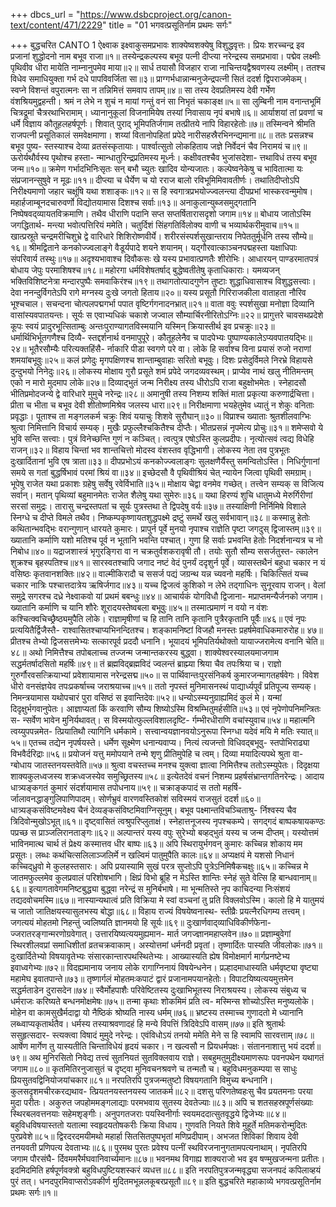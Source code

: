 +++
dbcs_url = "https://www.dsbcproject.org/canon-text/content/471/2229"
title = "01 भगवत्प्रसूतिर्नाम प्रथमः सर्गः"

+++
बुद्धचरित
CANTO 1
ऐक्ष्वाक इक्ष्वाकुसमप्रभावः 
शाक्येष्वशक्येषु विशुद्धवृत्तः। 
प्रियः शरच्चन्द्र इव प्रजानां 
शुद्धोदनो नाम बभूव राजा॥१॥
तस्येन्द्रकल्पस्य बभूव पत्नी 
दीप्त्या नरेन्द्रस्य समप्रभावा। 
पद्मेव लक्ष्मीः पृथिवीव धीरा 
मायेति नाम्नानुपमेव माया॥२॥
सार्ध तयासौ विजहार राजा 
नाचिन्तयद्वैश्रवणस्य लक्ष्मीम्। 
ततश्च विधेव समाधियुक्ता 
गर्भ दधे पापविवर्जिता सा॥३॥
प्राग्गर्भधान्नान्मनुजेन्द्रपत्नी
सितं ददर्श द्विपराजमेकम्। 
स्वप्ने विशन्तं वपुरात्मनः सा 
न तन्निमित्तं समवाप तापम्॥४॥
सा तस्य देवप्रतिमस्य देवी 
गर्भेण वंशश्रियमुद्वहन्ती। 
श्रमं न लेभे न शुचं न मायां 
गन्तुं वनं सा निभृतं चकाङ्क्ष॥५॥
सा लुम्बिनी नाम वनान्तभूमिं 
चित्रद्रूमां चैत्ररथाभिरामाम्। 
ध्यानानुकूलां विजनामियेष 
तस्यां निवासाय नृपं बभाषे॥६॥
आर्याशयां तां प्रवणां च धर्मे 
विज्ञाय कौतूहलहर्षपूर्णः। 
शिवात् पुराद् भूमिपतिर्जगाम
तत्प्रीतये नापि विहारहेतोः॥७॥
तस्मिन्वने श्रीमति राजपत्नी 
प्रसूतिकालं समवेक्षमाणा। 
शय्यां वितानोपहितां प्रपेदे 
नारीसहस्रैरभिनन्द्यमाना॥८॥
ततः प्रसन्नश्च बभूव पुष्य-
स्तस्याश्च देव्या व्रतसंस्कृतायाः। 
पार्श्वात्सुतो लोकहिताय जज्ञे 
निर्वेदनं चैव निरामयं च॥९॥
ऊरोर्यथौर्वस्य पृथोश्च हस्ता-
न्मान्धातुरिन्द्रप्रतिमस्य मूर्ध्नः। 
कक्षीवतश्चैव भुजांसदेशा-
त्तथाविधं तस्य बभूव जन्म॥१०॥
क्रमेण गर्भादभिनिःसृतः सन् 
बभौ च्युतः खादिव योन्यजातः। 
कल्पेष्वनेकेषु च भावितात्मा
यः संप्रजानन्सुषुवे न मूढः॥११॥
दीप्त्या च धैर्येण च यो रराज 
बालो रविभूमिमिवावतीर्णः। 
तथातिदीप्तोऽपि निरीक्ष्यमाणो 
जहार चक्षूंषि यथा शशाङ्कः॥१२॥
स हि स्वगात्रप्रभयोज्ज्वलन्त्या 
दीपप्रभां भास्करवन्मुमोष। 
महार्हजाम्बूनदचारुवर्णो 
विद्योतयामास दिशश्च सर्वाः॥१३॥
अनाकुलान्युब्जसमुद्गतानि 
निष्पेषवद्‍व्यायतविक्रमाणि। 
तथैव धीराणि पदानि सप्त 
सप्तर्षितारासदृशो जगाम॥१४॥
बोधाय जातोऽस्मि जगद्धितार्थ-
मन्त्या भवोत्पत्तिरियं ममेति। 
चतुर्दिशं सिंहगतिर्विलोक्य 
वाणी च भव्यार्थकरीमुवाच॥१५॥
खात्प्रस्रूते चन्द्रमरीचिशुभ्रे 
द्वे वारिधारे शिशिरोष्णवीर्ये। 
शरीरसंस्पर्शसुखान्तराय 
निपेततुर्मूर्धनि तस्य सौम्ये॥१६॥
श्रीमद्विताने कनकोज्ज्वलाङ्गे 
वैडूर्यपादे शयने शयानम्। 
यद्गौरवात्काञ्चनपद्महस्ता 
यक्षाधिपाः संपरिवार्य तस्थुः॥१७॥
अदृश्यभावाश्च दिवौकसः खे 
यस्य प्रभावात्प्रणतैः शीरोभिः।
आधारयन् पाण्डरमातपत्रं 
बोधाय जेपुः परमाशिषश्च॥१८॥
महोरगा धर्मविशेषतर्षाद्
बुद्धेष्वतीतेषु कृताधिकाराः। 
यमव्यजन् भक्तिविशिष्टनेत्रा
मन्दारपुष्पैः समवाकिरंश्च॥१९॥
तथागतोत्पादगुणेन तुष्टाः 
शुद्धाधिवासाश्च विशुद्धसत्त्वाः। 
देवा ननन्दुर्विगतेऽपि रागे 
मग्नस्य दुःखे जगतो हिताय॥२०॥
यस्य प्रसूतौ गिरिराजकीला 
वाताहता नौरिव भूश्चचाल। 
सचन्दना चोत्पलपद्मगर्भा 
पपात वृष्टिर्गगनादनभ्रात्॥२१॥
वाता ववुः स्पर्शसुखा मनोज्ञा 
दिव्यानि वासांस्यवपातयन्तः। 
सूर्यः स एवाभ्यधिकं चकाशे 
जज्वाल सौम्यार्चिरनीरितोऽग्निः॥२२॥
प्रागुत्तरे चावसथप्रदेशे 
कूपः स्वयं प्रादुरभूत्सिताम्बुः 
अन्तःपुराण्यागतविस्मयानि 
यस्मिन् क्रियास्तीर्थ इव प्रचक्रुः॥२३॥
धर्मार्थिभिर्भूतगणैश्च दिव्यै-
स्तद्दर्शनार्थ वनमापुपूरे। 
कौतूहलेनैव च पादपेभ्यः 
पुष्पाण्यकालेऽप्यवपातयद्भिः॥२४॥
भूतैरसौम्यैः परित्यक्तहिंसै-
र्नाकारि पीडा स्वगणे परे वा। 
लोके हि सर्वाश्च विना प्रयासं 
रुजो नराणां शमयांबभूवुः॥२५॥
कलं प्रणेदुः मृगपक्षिणश्च 
शान्ताम्बुवाहाः सरितो बभूवुः। 
दिशः प्रसेदुर्विमले निरभ्रे
विहायसे दुन्दुभयो निनेदुः॥२६॥
लोकस्य मोक्षाय गुरौ प्रसूते 
शमं प्रपेदे जगदव्यवस्थम्। 
प्राप्येव नाथं खलु नीतिमन्तम्
एको न मारो मुदमाप लोके॥२७॥
दिव्याद्‍भुतं जन्म निरीक्ष्य तस्य 
धीरोऽपि राजा बहुक्षोभमेतः। 
स्नेहादसौ भीतिप्रमोदजन्ये 
द्वे वारिधारे मुमुचे नरेन्द्रः॥२८॥
अमानुषी तस्य निशम्य शक्तिं 
माता प्रकृत्या करुणार्द्रचित्ता। 
प्रीता च भीता च बभूव देवी 
शीतोष्णमिश्रेव जलस्य धारा॥२९॥
निरीक्षमाणा भयहेतुमेव 
ध्यातुं न शेकुः वनिताः प्रवृद्धाः। 
पूताश्च ता मङ्गलकर्म चक्रुः 
शिवं ययाचुः शिशवे सुरौघान्॥३०॥
विप्राश्च ख्याताः श्रुतशीलवाग्भिः 
श्रुत्वा निमित्तानि विचार्य सम्यक्। 
मुखैः प्रफुल्लैश्चकितैश्च दीप्तैः। 
भीतप्रसन्नं नृपमेत्य प्रोचुः॥३१॥
शमेप्सवो ये भुवि सन्ति सत्त्वाः। 
पुत्रं विनेच्छन्ति गुणं न कञ्चित्। 
त्वत्पुत्र एषोऽस्ति कुलप्रदीपः। 
नृत्योत्सवं त्वद्य विधेहि राजन्॥३२॥
विहाय चिन्तां भव शान्तचित्तो 
मोदस्व वंशस्तव वृद्धिभागी। 
लोकस्य नेता तव पुत्रभूतः 
दुःखार्दितानां भुवि एष त्राता॥३३॥
दीपप्रभोऽयं कनकोज्ज्वलाङ्गः 
सुलक्षणैर्यैस्तु समन्वितोऽस्ति। 
निधिर्गुणानां समये स गतां 
बुद्धर्षिभावं परमां श्रियं वा॥३४॥
इच्छेदसौ वै पृथिवीश्रियं चेत्
न्यायेन जित्वा पृथिवी समग्राम्। 
भूपेषु राजेत यथा प्रकाशः 
ग्रहेषु सर्वेषु रवेर्विभाति॥३५॥
मोक्षाय चेद्वा वनमेव गच्छेत्। 
तत्त्वेन सम्यक् स विजित्य सर्वान्। 
मतान् पृथिव्यां बहुमानमेतः 
राजेत शैलेषु यथा सुमेरुः॥३६॥
यथा हिरण्यं शुचि धातुमध्ये 
मेरुर्गिरीणां सरसां समुद्रः। 
तारासु चन्द्रस्तपतां च सूर्यः 
पुत्रस्तथा ते द्विपदेषु वर्यः॥३७॥
तस्याक्षिणी निर्निमिषे विशाले 
स्निग्धे च दीप्ते विमले तथैव। 
निष्कम्पकृष्णायतशुद्धपक्ष्मे
द्रष्टुं समर्थे खलु सर्वभावान्॥३८॥
कस्मान्नु हेतोः कथितान्भवद्भिः 
वरान्गुणान् धारयते कुमारः। 
प्रापुर्न पूर्वे मुनयो नृपाश्च 
राज्ञेति पृष्टा जगदुस् द्विजास्तम्॥३९॥
ख्यातानि कर्माणि यशो मतिश्च 
पूर्व न भूतानि भवन्ति पश्चात्। 
गुणा हि सर्वाः प्रभवन्ति हेतोः 
निदर्शनान्यत्र च नो निबोध॥४०॥
यद्राजशास्त्रं भृगुरङ्गिरा वा 
न चक्रतुर्वशकरावृषी तौ। 
तयोः सुतौ सौम्य ससर्जतुस्त-
त्कालेन शुक्रश्च बृहस्पतिश्च॥४१॥
सारस्वतश्चापि जगाद नष्टं 
वेदं पुनर्यं ददृशुर्न पूर्वे। 
व्यासस्तथैनं बहुधा चकार 
न यं वसिष्ठः कृतवानशक्तिः॥४२॥
वाल्मीकिरादौ च ससर्ज पद्यं 
जग्रन्थ यन्न च्यवनो महर्षिः। 
चिकित्सितं यच्च चकार नात्रिः 
पश्चात्तदात्रेय ऋषिर्जगाद॥४३॥
यच्च द्विजत्वं कुशिको न लेभे 
तद्गाधिनः सुनूरवाप राजन्।
वेलां समुद्रे सगरश्च दध्रे 
नेक्ष्वाकवो यां प्रथमं बबन्धुः॥४४॥
आचार्यकं योगविधौ द्विजाना-
मप्राप्तमन्यैर्जनको जगाम। 
ख्यातानि कर्माणि च यानि शौरेः 
शूरादयस्तेष्वबला बभूवुः॥४५॥
तस्मात्प्रमाणं न वयो न वंशः 
कश्चित्क्वचिच्छ्रैष्ठ्यमुपैति लोके। 
राज्ञामृषीणां च हि तानि तानि 
कृतानि पुत्रैरकृतानि पूर्वैः॥४६॥
एवं नृपः प्रत्ययितैर्द्विजैस्तै-
राश्वासितश्चाप्यभिनन्दितश्च। 
शङ्कामनिष्टां विजहौ मनस्तः 
प्रहर्षमेवाधिकमारुरोह॥ ४७॥
प्रीतश्च तेभ्यो द्विजसत्तमेभ्यः 
सत्कारपूर्व प्रददौ धनानि। 
भूयादयं भूमिपतिर्यथोक्तो 
यायाज्जरामेत्य वनानि चेति॥४८॥
अथो निमित्तैश्च तपोबलाच्च 
तज्जन्म जन्मान्तकरस्य बुद्ध्वा। 
शाक्येश्वरस्यालयमाजगाम 
सद्धर्मतर्षादसितो महर्षिः॥४९॥
तं ब्रह्मविद्‍ब्रह्मविदं ज्वलन्तं 
ब्राह्म्या श्रिया चैव तपःश्रिया च। 
राज्ञो गुरुर्गौरवसत्क्रियाभ्यां 
प्रवेशायामास नरेन्द्रसद्म॥५०॥
स पार्थिवान्तःपुरसंनिकर्ष 
कुमारजन्मागतहर्षवेगः। 
विवेश धीरो वनसंज्ञयेव 
तपःप्रकर्षाच्च जराश्रयाच्च॥५१॥
ततो नृपस्तं मुनिमासनस्थं 
पाद्यार्ध्यपूर्वं प्रतिपूज्य सम्यक्। 
निमन्त्रयामास यथोपचारं 
पुरा वसिष्ठं स इवान्तिदेवः॥५२॥
धन्योऽस्म्यनुग्राह्यमिदं कुलं मे। 
यन्मां दिदृक्षुर्भगवानुपेतः।
आज्ञाप्यतां किं करवाणि सौम्य 
शिष्योऽस्मि विश्रम्भितुमर्हसीति॥५३॥
एवं नृपेणोपनिमन्त्रितः स-
न्सर्वेण भावेन मुनिर्यथावत्। 
स विस्मयोत्फुल्लविशालदृष्टि-
र्गम्भीरधीराणि वचांस्युवाच॥५४॥
महात्मनि त्वय्युपपन्नमेत-
त्प्रियातिथौ त्यागिनि धर्मकामे। 
सत्त्वान्वयज्ञानवयोऽनुरूपा 
स्निग्धा यदेवं मयि मे मतिः स्यात्॥५५॥
एतच्च तद्येन नृपर्षयस्ते। 
धर्मेण सूक्ष्मेण धनान्यवाप्य। 
नित्यं त्यजन्तो विधिवद्‍बभूवु-
स्तपोभिराढ्या विभवैर्दरिद्राः॥५६॥
प्रयोजनं यत्तु ममोपयाने 
तन्मे शृणु प्रीतिमुपेहि च त्वम्। 
दिव्या मयादित्यपथे श्रुता वा-
ग्बोधाय जातस्तनयस्तवेति॥५७॥
श्रुत्वा वचस्तच्च मनश्च युक्त्वा 
ज्ञात्वा निमित्तैश्च ततोऽस्म्युपेतः। 
दिदृक्षया शाक्यकुलध्वजस्य
शक्रध्वजस्येव समुच्छ्रितस्य॥५८॥
इत्येतदेवं वचनं निशम्य 
प्रहर्षसंभ्रान्तगतिनरेन्द्रः।
आदाय धात्र्यङ्कगतं कुमारं 
संदर्शयामास तपोधनाय॥५९॥
चक्राङ्कपादं स ततो महर्षि-
र्जालावनद्धाङ्गुलिपाणिपादम्। 
सोर्णभ्रुवं वारणवस्तिकोशं 
सविस्मयं राजसुतं ददर्श॥६०॥
धात्र्यङ्कसंविष्टमवेक्ष्य चैनं 
देव्यङ्कसंविष्टमिवाग्निसूनुम्। 
बभूव पक्ष्मान्तविचञ्चिताश्रु-
र्निश्वस्य चैव त्रिदिवोन्मुखोऽभूत्॥६१॥
दृष्ट्वासितं त्वश्रुपरिप्लुताक्षं। 
स्नेहात्तनूजस्य नृपश्चकम्पे। 
सगद्गदं बाष्पकषायकण्ठः 
पप्रच्छ स प्राञ्जलिरानताङ्गः॥६२॥
अल्पान्तरं यस्य वपुः सुरेभ्यो 
बव्हद्‍भुतं यस्य च जन्म दीप्तम्। 
यस्योत्तमं भाविनमात्थ चार्थ
तं प्रेक्ष्य कस्मात्तव धीर बाष्पः॥६३॥
अपि स्थिरायुर्भगवन् कुमारः 
कच्चिन्न शोकाय मम प्रसूतः। 
लब्धः कथंचित्सलिलाञ्जलिर्मे 
न खल्विमं पातुमुपैति कालः॥६४॥
अप्यक्षयं मे यशसो निधानं 
कच्चिद्‍ध्रुवो मे कुलहस्तसारः। 
अपि प्रयास्यामि सुखं परत्र 
सुप्तोऽपि पुत्रेऽनिमिषैकचक्षुः॥६५॥
कच्चिन्न मे जातमफुल्लमेव 
कुलप्रवालं परिशोषभागि। 
क्षिप्रं विभो ब्रूहि न मेऽस्ति शान्तिः 
स्नेहं सुते वेत्सि हि बान्धवानाम्॥६६॥
इत्यागतावेगमनिष्टबुद्ध्या
बुद्ध्वा नरेन्द्रं स मुनिर्बभाषे। 
मा भून्मतिस्ते नृप काचिदन्या
निःसंशयं तद्यदवोचमस्मि॥६७॥
नास्यान्यथात्वं प्रति विक्रिया मे 
स्वां वञ्चनां तु प्रति विक्लवोऽस्मि। 
कालो हि मे यातुमयं च जातो 
जातिक्षयस्यासुलभस्य बोद्धा॥६८॥
विहाय राज्यं विषयेष्वनास्थ-
स्तीव्रैः प्रयत्नैरधिगम्य तत्त्वम्। 
जगत्ययं मोहतमो निहन्तुं 
ज्वलिष्यति ज्ञानमयो हि सूर्यः॥६९॥
दुःखार्णवाद्‍व्याधिविकीर्णफेना-
ज्जरातरङ्गान्मरणोग्रवेगात्। 
उत्तारयिष्यत्ययमुह्यमान-
मार्त जगज्ज्ञानमहाप्लवेन॥७०॥
प्रज्ञाम्बुवेगां स्थिरशीलवप्रां 
समाधिशीतां व्रतचक्रवाकाम्। 
अस्योत्तमां धर्मनदी प्रवृतां। 
तृष्णार्दितः पास्यति जीवलोकः॥७१॥
दुःखार्दितेभ्यो विषयावृतेभ्यः 
संसारकान्तारपथस्थितेभ्यः। 
आख्यास्यति ह्येष विमोक्षमार्ग
मार्गप्रनष्टेभ्य इवाध्वगेभ्यः॥७२॥
विदह्यमानाय जनाय लोके 
रागाग्निनायं विषयेन्धनेन। 
प्रल्हादमाधास्यति धर्मवृष्ट्या 
वृष्ट्या महामेघ इवातपान्ते॥७३॥
तृष्णार्गलं मोहतमःकपाटं 
द्वारं प्रजानामपयानहेतोः। 
विपाटयिष्यत्ययमुत्तमेन
सद्धर्मताडेन दुरासदेन॥७४॥
स्वैर्मोहपाशैः परिवेष्टितस्य 
दुःखाभिभूतस्य निराश्रयस्य। 
लोकस्य संबुध्य च धर्मराजः
करिष्यते बन्धनमोक्षमेषः॥७५॥
तन्मा कृथाः शोकमिमं प्रति त्व-
मस्मिन्स शोच्योऽस्ति मनुष्यलोके। 
मोहेन वा कामसुखैर्मदाद्वा 
यो नैष्ठिकं श्रोष्यति नास्य धर्मम्॥७६॥
भ्रष्टस्य तस्माच्च गुणादतो मे 
ध्यानानि लब्ध्वाप्यकृतार्थतैव। 
धर्मस्य तस्याश्रवणादहं हि 
मन्ये विपत्तिं त्रिदिवेऽपि वासम्॥७७॥
इति श्रुतार्थः ससुहृत्सदार-
स्त्यक्त्‍वा विषादं मुमुदे नरेन्द्रः। 
एवंविधोऽयं तनयो ममेति 
मेने स हि स्वामपि सारवत्ताम्॥७८॥
आर्षेण मार्गेण तु यास्यतीति
चिन्ताविधेयं हृदयं चकार। 
न खल्वसौ न प्रियधर्मपक्षः। 
संताननाशात्तु भयं ददर्श॥७९॥
अथ मुनिरसितो निवेद्य तत्त्वं 
सुतनियतं सुतविक्लवाय राज्ञे। 
सबहुमतुमुदीक्ष्यमाणरूपः 
पवनपथेन यथागतं जगाम॥८०॥
कृतमितिरनुजासुतं च दृष्ट्वा 
मुनिवचनश्रवणे च तन्मतौ च। 
बहुविधमनुकम्पया स साधुः 
प्रियसुतवद्विनियोजयांचकार॥८१॥
नरपतिरपि पुत्रजन्मतुष्टो 
विषयगतानि विमुच्य बन्धनानि। 
कुलसदृशमचीरकरद्यथाव-
त्प्रियतनयस्तनयस्य जातकर्म॥८२॥
दशसु परिणतेष्वहःसु चैव 
प्रयतमनाः परया मुदा परीतः। 
अकुरुत जपहोममङ्गलाद्याः 
परमभवाय सुतस्य देवतेज्याः॥८३॥
अपि च शतसहस्रपूर्णसंख्याः
स्थिरबलवत्तनयाः सहेमशृङ्गीः।
अनुपगतजराः पयस्विनीर्गाः 
स्वयमददात्सुतवृद्धये द्विजेभ्यः॥८४॥
बहुविधविषयास्ततो यतात्मा 
स्वहृदयतोषकरीः क्रिया विधाय। 
गुणवति नियते शिवे मुहूर्ते
मतिमकरोन्मुदितः पुरप्रवेशे॥८५॥
द्विरदरदमयीमथो महार्हा
सितसितपुष्पभृतां मणिप्रदीपाम्। 
अभजत शिविकां शिवाय देवी 
तनयवती प्रणिपत्य देवताभ्यः॥८६॥
पुरमथ पुरतः प्रवेश्य पत्नीं
स्थविरजनानुगतामपत्यनाथाम्। 
नृपतिरपि जगाम पौरसंघै-
र्दिवममरैर्मघवानिवार्च्यमानः॥८७॥
भवनमथ विगाह्य शाक्यराजो 
भव इव षण्मुखजन्मना प्रतीतः। 
इदमिदमिति हर्षपूर्णवक्त्रो 
बहुविधपुष्टियशस्करं व्यधत्त॥८८॥
इति नरपतिपुत्रजन्मवृद्ध्या 
सजनपदं कपिलाव्हयं पुरं तत्। 
धनदपुरमिवाप्सरोऽवकीर्ण 
मुदितमभून्नलकूबरप्रसूतौ॥८९॥
इति बुद्धचरिते महाकाव्ये 
भगवत्प्रसूतिर्नाम प्रथमः सर्गः॥१॥
